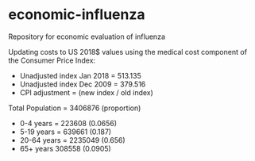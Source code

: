 # economic-influenza
Repository for economic evaluation of influenza

Updating costs to US 2018$ values using the medical cost component of the Consumer Price Index:
- Unadjusted index Jan 2018 = 513.135
- Unadjusted index Dec 2009 = 379.516
- CPI adjustment = (new index / old index)

Total Population = 3406876 (proportion)
- 0-4 years = 223608 (0.0656)
- 5-19 years = 639661 (0.187)
- 20-64 years = 2235049 (0.656)
- 65+ years 308558 (0.0905)
